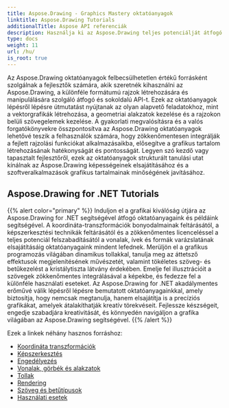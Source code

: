 ```yaml
---
title: Aspose.Drawing - Graphics Mastery oktatóanyagok
linktitle: Aspose.Drawing Tutorials
additionalTitle: Aspose API referenciák
description: Használja ki az Aspose.Drawing teljes potenciálját átfogó oktatóanyagaink segítségével. Sajátítsa el a grafikus manipulációt több nyelven a jobb szoftvervizualitás és hatékonyság érdekében.
type: docs
weight: 11
url: /hu/
is_root: true
---
```


Az Aspose.Drawing oktatóanyagok felbecsülhetetlen értékű forrásként szolgálnak a fejlesztők számára, akik szeretnék kihasználni az Aspose.Drawing, a különféle formátumú rajzok létrehozására és manipulálására szolgáló átfogó és sokoldalú API-t. Ezek az oktatóanyagok lépésről lépésre útmutatást nyújtanak az olyan alapvető feladatokhoz, mint a vektorgrafikák létrehozása, a geometriai alakzatok kezelése és a rajzokon belüli szövegelemek kezelése. A gyakorlati megvalósításra és a valós forgatókönyvekre összpontosítva az Aspose.Drawing oktatóanyagok lehetővé teszik a felhasználók számára, hogy zökkenőmentesen integrálják a fejlett rajzolási funkciókat alkalmazásaikba, elősegítve a grafikus tartalom létrehozásának hatékonyságát és pontosságát. Legyen szó kezdő vagy tapasztalt fejlesztőről, ezek az oktatóanyagok strukturált tanulási utat kínálnak az Aspose.Drawing képességeinek elsajátításához és a szoftveralkalmazások grafikus tartalmainak minőségének javításához.

## Aspose.Drawing for .NET Tutorials
{{% alert color="primary" %}}
Induljon el a grafikai kiválóság útjára az Aspose.Drawing for .NET segítségével átfogó oktatóanyagaink és példáink segítségével. A koordináta-transzformációk bonyodalmainak feltárásától, a képszerkesztési technikák feltárásától és a zökkenőmentes licenceléssel a teljes potenciál felszabadításától a vonalak, ívek és formák varázslatának elsajátításáig oktatóanyagaink mindent lefednek. Merüljön el a grafikus programozás világában dinamikus tollakkal, tanulja meg az áttetsző effektusok megjelenítésének művészetét, valamint tökéletes szöveg- és betűkezelést a kristálytiszta látvány érdekében. Emelje fel illusztrációit a szövegek zökkenőmentes integrálásával a képekbe, és fedezze fel a különféle használati eseteket. Az Aspose.Drawing for .NET akadálymentes erőművé válik lépésről lépésre bemutatott oktatóanyagainkkal, amely biztosítja, hogy nemcsak megtanulja, hanem elsajátítja is a precíziós grafikákat, amelyek átalakíthatják kreatív törekvéseit. Fejlessze készségeit, engedje szabadjára kreativitását, és könnyedén navigáljon a grafika világában az Aspose.Drawing segítségével.
{{% /alert %}}

Ezek a linkek néhány hasznos forráshoz:
 
- [Koordináta transzformációk](./net/coordinate-transformations/)
- [Képszerkesztés](./net/image-editing/)
- [Engedélyezés](./net/licensing/)
- [Vonalak, görbék és alakzatok](./net/lines-curves-and-shapes/)
- [Tollak](./net/pens/)
- [Rendering](./net/rendering/)
- [Szöveg és betűtípusok](./net/text-and-fonts/)
- [Használati esetek](./net/use-cases/)
